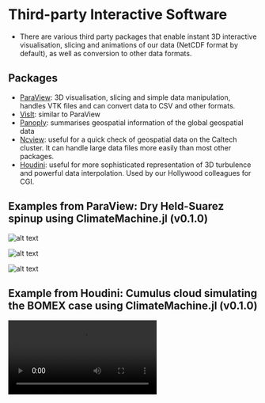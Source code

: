 # Third-party Interactive Software

- There are various third party packages that enable instant 3D interactive visualisation, slicing and animations of our data (NetCDF format by default), as well as conversion to other data formats. 

## Packages
  - [ParaView](https://www.paraview.org): 3D visualisation, slicing and simple data manipulation, handles VTK files and can convert data to CSV and other formats.
  - [VisIt](https://visitusers.org/index.php?title=Main_Page): similar to ParaView
  - [Panoply](https://www.giss.nasa.gov/tools/panoply/): summarises geospatial information of the global geospatial data
  - [Ncview](http://meteora.ucsd.edu/~pierce/ncview_home_page.html): useful for a quick check of geospatial data on the Caltech cluster. It can handle large data files more easily than most other packages.
  - [Houdini](https://www.sidefx.com/products/houdini/): useful for more sophisticated representation of 3D turbulence and powerful data interpolation. Used by our Hollywood colleagues for CGI.

## Examples from ParaView: Dry Held-Suarez spinup using ClimateMachine.jl (v0.1.0)

![alt text](https://lenkanovak.github.io/images/animated.gif "temperature cross-section with atmosphere thickness blown up")

![alt text](https://lenkanovak.github.io/images/animated_smoke_3_b.gif "temperature and wind")

![alt text](https://lenkanovak.github.io/images/hairy.gif "snapshot of zonal wind: clip and streamlines")

## Example from Houdini: Cumulus cloud simulating the BOMEX case using ClimateMachine.jl (v0.1.0)
![alt text](https://lenkanovak.github.io/images/houdini.mp4 "BOMEX simulation: data from Akshay Sridhar")


